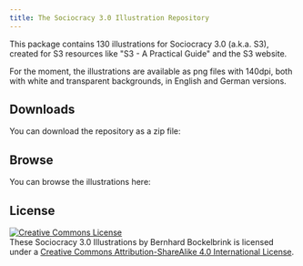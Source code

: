 ```yaml
---
title: The Sociocracy 3.0 Illustration Repository
---
```


This package contains 130 illustrations for Sociocracy 3.0 (a.k.a. S3), created for S3 resources like "S3 - A Practical Guide" and the S3 website.

For the moment, the illustrations are available as png files with 140dpi, both with white and transparent backgrounds, in English and German versions.

## Downloads

You can download the repository as a zip file:


## Browse

You can browse the illustrations here:




## License 

<a rel="license" href="http://creativecommons.org/licenses/by-sa/4.0/"><img alt="Creative Commons License" style="border-width:0" src="https://i.creativecommons.org/l/by-sa/4.0/88x31.png" /></a><br />These Sociocracy 3.0 Illustrations by Bernhard Bockelbrink is licensed under a <a rel="license" href="http://creativecommons.org/licenses/by-sa/4.0/">Creative Commons Attribution-ShareAlike 4.0 International License</a>.
